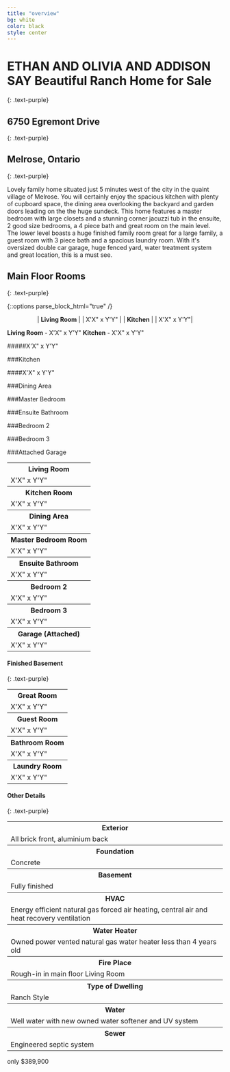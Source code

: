 ```yaml
---
title: "overview"
bg: white
color: black
style: center
---
```


# ETHAN AND OLIVIA AND ADDISON SAY Beautiful Ranch Home for Sale
{: .text-purple}

## 6750 Egremont Drive
{: .text-purple}

## Melrose, Ontario
{: .text-purple}

<span class="fa-stack subtlecircle" style="font-size:100px; background:rgba(255,166,0,0.1)">
  <i class="fa fa-circle fa-stack-2x text-white"></i>
  <i class="fa fa-home fa-stack-1x text-orange"></i>
</span>

Lovely family home situated just 5 minutes west of the city in the quaint village of Melrose. You will certainly enjoy the spacious kitchen with plenty of cupboard space, the dining area overlooking the backyard and garden doors leading on the the huge sundeck. This home features a master bedroom with large closets and a stunning corner jacuzzi tub in the ensuite, 2 good size bedrooms, a 4 piece bath and great room on the main level. The lower level boasts a huge finished family room great for a large family, a guest room with 3 piece bath and a spacious laundry room. With it's oversized double car garage, huge fenced yard, water treatment system and great location, this is a must see.

## Main Floor Rooms
{: .text-purple}

{::options parse_block_html="true" /}
<div align="center">

| **Living Room** |     | X'X" x Y'Y" |
| **Kitchen** | | X'X" x Y'Y"|

</div>

**Living Room**			-			X'X" x Y'Y" 
**Kitchen**				-			X'X" x Y'Y" 

#####X'X" x Y'Y"

###Kitchen

####X'X" x Y'Y"

###Dining Area

###Master Bedroom

###Ensuite Bathroom

###Bedroom 2

###Bedroom 3

###Attached Garage

<table class="other">
  <tbody>
    <tr>
      <th>Living Room</th>
    </tr>
    <tr>
      <td>X'X" x Y'Y"</td>
    </tr>
    <tr>
      <th>Kitchen Room</th>
    </tr>
    <tr>
      <td>X'X" x Y'Y"</td>
    </tr>
    <tr>
      <th>Dining Area</th>
    </tr>
    <tr>
      <td>X'X" x Y'Y"</td>
    </tr>
    <tr>
      <th>Master Bedroom Room</th>
    </tr>
    <tr>
      <td>X'X" x Y'Y"</td>
    </tr>
    <tr>
      <th>Ensuite Bathroom</th>
    </tr>
    <tr>
      <td>X'X" x Y'Y"</td>
    </tr>
    <tr>
      <th>Bedroom 2</th>
    </tr>
    <tr>
      <td>X'X" x Y'Y"</td>
    </tr>
    <tr>
      <th>Bedroom 3</th>
    </tr>
    <tr>
      <td>X'X" x Y'Y"</td>
    </tr>
    <tr>
      <th>Garage (Attached)</th>
    </tr>
    <tr>
      <td>X'X" x Y'Y"</td>
    </tr>
  </tbody>
</table>

#### Finished Basement
{: .text-purple}
<table class="other">
  <tbody>
    <tr>
      <th>Great Room</th>
    </tr>
    <tr>
      <td>X'X" x Y'Y"</td>
    </tr>
    <tr>
      <th>Guest Room</th>
    </tr>
    <tr>
      <td>X'X" x Y'Y"</td>
    </tr>
    <tr>
      <th>Bathroom Room</th>
    </tr>
    <tr>
      <td>X'X" x Y'Y"</td>
    </tr>
    <tr>
      <th>Laundry Room</th>
    </tr>
    <tr>
      <td>X'X" x Y'Y"</td>
    </tr>
  </tbody>
</table>

#### Other Details
{: .text-purple}
<table class="other">
  <tbody>
    <tr>
      <th>Exterior</th>
    </tr>
    <tr>
      <td>All brick front, aluminium back</td>
    </tr>
    <tr>
      <th>Foundation</th>
    </tr>
    <tr>
      <td>Concrete</td>
    </tr>
    <tr>
      <th>Basement</th>
    </tr>
    <tr>
      <td>Fully finished</td>
    </tr>
    <tr>
      <th>HVAC</th>
    </tr>
    <tr>
      <td>Energy efficient natural gas forced air heating, central air and heat recovery ventilation</td>
    </tr>
    <tr>
      <th>Water Heater</th>
    </tr>
    <tr>
      <td>Owned power vented natural gas water heater less than 4 years old</td>
    </tr>
    <tr>
      <th>Fire Place</th>
    </tr>
    <tr>
      <td>Rough-in in main floor Living Room</td>
    </tr>
    <tr>
      <th>Type of Dwelling</th>
    </tr>
    <tr>
      <td>Ranch Style</td>
    </tr>
    <tr>
      <th>Water</th>
    </tr>
    <tr>
      <td>Well water with new owned water softener and UV system</td>
    </tr>
    <tr>
      <th>Sewer</th>
    </tr>
    <tr>
      <td>Engineered septic system</td>
    </tr>
  </tbody>
</table>

<span id="forkongithub">
  <a class="bg-blue">
    only $389,900
  </a>
</span>
